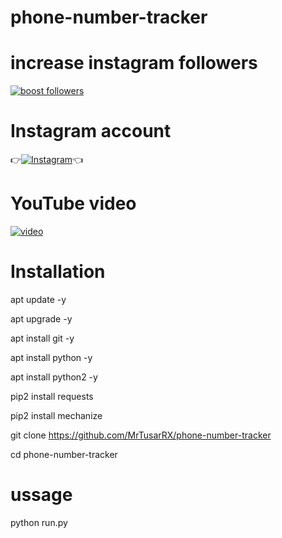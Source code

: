 # phone-number-tracker 

# increase instagram followers
[![boost followers ](https://img.shields.io/badge/BOOST-FOLLOWERS-red?style=for-the-badge&logo=instagram)](https://t.me/boost_instagramfollowers)



# Instagram account
👉[![Instagram  ](https://img.shields.io/badge/INSTAGRAM-FOLLOW-red?style=for-the-badge&logo=instagram)](https://www.instagram.com/mrtusarrx1)👈

# YouTube video
[![video](https://img.shields.io/badge/YOUTUBE-VIDEO-red?style=for-the-badge&logo=instagram)](https://www.youtube.com/@mrtusarrx4008/featured)


 
# Installation
apt update -y

 apt upgrade -y

 apt install git -y

 apt install python -y

 apt install python2 -y

 pip2 install requests

 pip2 install mechanize

git clone https://github.com/MrTusarRX/phone-number-tracker

cd phone-number-tracker
 
# ussage 
python run.py

